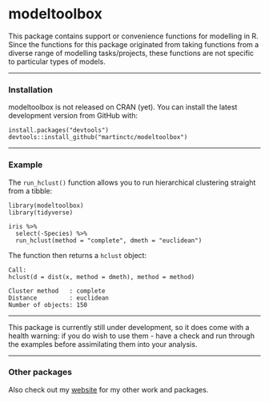 # modeltoolbox

This package contains support or convenience functions for modelling in R. Since the functions for this package originated from taking functions from a diverse range of modelling tasks/projects, these functions are not specific to particular types of models.

---

### Installation

modeltoolbox is not released on CRAN (yet). 
You can install the latest development version from GitHub with:

```
install.packages("devtools")
devtools::install_github("martinctc/modeltoolbox")
```
---

### Example

The `run_hclust()` function allows you to run hierarchical clustering straight from a tibble:
```
library(modeltoolbox)
library(tidyverse)

iris %>%
  select(-Species) %>%
  run_hclust(method = "complete", dmeth = "euclidean")
```

The function then returns a `hclust` object:
```
Call:
hclust(d = dist(x, method = dmeth), method = method)

Cluster method   : complete 
Distance         : euclidean 
Number of objects: 150 
```
---
This package is currently still under development, so it does come with a health warning: if you do wish to use them - have a check and run through the examples before assimilating them into your analysis. 

---
### Other packages

Also check out my [website](https://martinctc.github.io) for my other work and packages.
